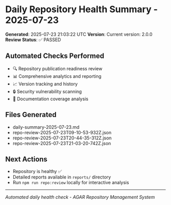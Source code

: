 # Daily Repository Health Summary - 2025-07-23

**Generated**: 2025-07-23 21:03:22 UTC
**Version**: Current version: 2.0.0
**Review Status**: ✅ PASSED

## Automated Checks Performed
- 🔍 Repository publication readiness review
- 📊 Comprehensive analytics and reporting
- 📈 Version tracking and history
- 🔒 Security vulnerability scanning
- 📖 Documentation coverage analysis

## Files Generated
- daily-summary-2025-07-23.md
- repo-review-2025-07-23T09-10-53-932Z.json
- repo-review-2025-07-23T20-44-35-312Z.json
- repo-review-2025-07-23T21-03-20-742Z.json

## Next Actions
- Repository is healthy ✅
- Detailed reports available in `reports/` directory
- Run `npm run repo:review` locally for interactive analysis

---
*Automated daily health check - AGAR Repository Management System*

